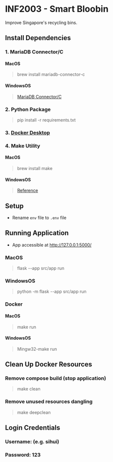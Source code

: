 # INF2003 - Smart Bloobin
Improve Singapore's recycling bins.

## Install Dependencies
### 1. MariaDB Connector/C
#### MacOS
> brew install mariadb-connector-c
#### WindowsOS
> [MariaDB Connector/C](https://mariadb.com/docs/skysql-previous-release/connect/programming-languages/c/install/#Install_via_MSI_(Windows))
### 2. Python Package
> pip install -r requirements.txt
### 3. [Docker Desktop](https://www.docker.com/products/docker-desktop/)
### 4. Make Utility
#### MacOS
> brew install make
#### WindowsOS
> [Reference](https://www.technewstoday.com/install-and-use-make-in-windows/)

## Setup
- Rename `env` file to `.env` file

## Running Application
-  App accessible at http://127.0.0.1:5000/
### MacOS
> flask --app src/app run
### WindowsOS
> python -m flask --app src/app run
### Docker
#### MacOS
> make run
#### WindowsOS
> Mingw32-make run

## Clean Up Docker Resources
### Remove compose build (stop application)
> make clean
### Remove unused resources dangling
> make deepclean

## Login Credentials
### Username: <your name> (e.g. sihui)
### Password: 123